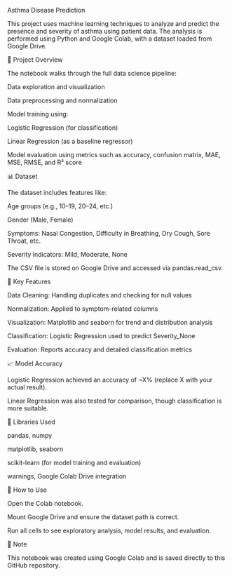 Asthma Disease Prediction

This project uses machine learning techniques to analyze and predict the presence and severity of asthma using patient data. The analysis is performed using Python and Google Colab, with a dataset loaded from Google Drive.

📁 Project Overview

The notebook walks through the full data science pipeline:

Data exploration and visualization

Data preprocessing and normalization

Model training using:

Logistic Regression (for classification)

Linear Regression (as a baseline regressor)

Model evaluation using metrics such as accuracy, confusion matrix, MAE, MSE, RMSE, and R² score

📊 Dataset

The dataset includes features like:

Age groups (e.g., 10–19, 20–24, etc.)

Gender (Male, Female)

Symptoms: Nasal Congestion, Difficulty in Breathing, Dry Cough, Sore Throat, etc.

Severity indicators: Mild, Moderate, None

The CSV file is stored on Google Drive and accessed via pandas.read_csv.

📌 Key Features

Data Cleaning: Handling duplicates and checking for null values

Normalization: Applied to symptom-related columns

Visualization: Matplotlib and seaborn for trend and distribution analysis

Classification: Logistic Regression used to predict Severity_None

Evaluation: Reports accuracy and detailed classification metrics

📈 Model Accuracy

Logistic Regression achieved an accuracy of ~X% (replace X with your actual result).

Linear Regression was also tested for comparison, though classification is more suitable.

🔧 Libraries Used

pandas, numpy

matplotlib, seaborn

scikit-learn (for model training and evaluation)

warnings, Google Colab Drive integration

📂 How to Use

Open the Colab notebook.

Mount Google Drive and ensure the dataset path is correct.

Run all cells to see exploratory analysis, model results, and evaluation.

📌 Note

This notebook was created using Google Colab and is saved directly to this GitHub repository.



